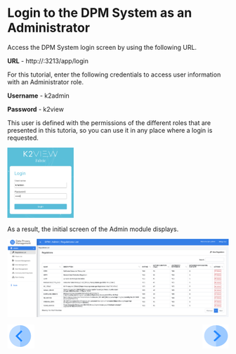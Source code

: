 # Login to the DPM System as an Administrator

Access the DPM System login screen by using the following URL.

**URL** -  http://<your ip address>:3213/app/login

For this tutorial, enter the following credentials to access user information with an Administrator role.

**Username** - k2admin 

**Password** - k2view

This user is defined with the permissions of the different roles that are presented in this tutoria, so you can use it in any place where a login is requested. 

<img src="../images/k2admin_login.png" width="30%" height="30%">

As a result, the initial screen of the Admin module displays. 
 
![image](../images/dpm_admin_landing_page.png)



[![Previous](../images/Previous.png)](01_00_DSAR.md)[<img align="right" width="60" height="54" src="../images/Next.png">](01_02_00_DSAR_flow.md)
